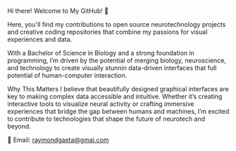 Hi there! Welcome to My GitHub! 🌟

Here, you'll find my contributions to open source neurotechnology projects and creative coding repositories that combine my passions for visual experiences and data.

With a Bachelor of Science in Biology and a strong foundation in programming, I’m driven by the potential of merging biology, neuroscience, and technology to create visually stunnin data-driven interfaces that full potential of human-computer interaction.

Why This Matters
I believe that beautifully designed graphical interfaces are key to making complex data accessible and intuitive. Whether it’s creating interactive tools to visualize neural activity or crafting immersive experiences that bridge the gap between humans and machines, I’m excited to contribute to technologies that shape the future of neurotech and beyond.

💌 Email: raymondgaeta@gmai.com

